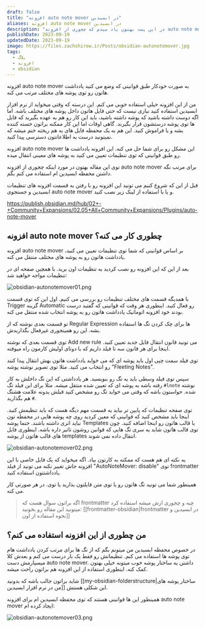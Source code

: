 ```yaml
---
draft: false
title: "افزونه auto note mover در ابسیدین"
aliases: افزونه auto note mover در ابسیدین
description: "در این پست بهتون یاد میدم که چجوری از افزونه auto note mover برای داشتن یک محفظه یادداشت های تمیز و مرتب استفاده کنید."
publishDate: 2023-09-19
updatedDate: 2023-09-19
image: https://files.zachshirow.ir/Posts/obsidian-autonotemover.jpg
tags:
  - بلاگ
  - افزونه
  - obsidian
---
```


افزونه auto note mover به صورت خودکار طبق قوانینی که وضع می کنید یادداشت هاتون رو توی پوشه های مختلف مرتب می کنه.

من از این افزونه خیلی استفاده خوبی می کنم. این درسته که وقتی میخواید از نرم افزار ابسیدین استفاده کنید نیازی نیست که حتی فایل هاتون داخل پوشه های مختلف باشه. اما اگه دوست داشته باشید که پوشه داشته باشید، باید این کار رو هم به عهده بگیرید که فایل ها توی پوشه درستشون قرار بگیرند. گاهی اوقات اما این کار ممکنه براتون خسته کننده بشه و یا فراموش کنید. این هم به یک محفظه فایل های به هم ریخته ختم میشه که نمیتونید درست به اطلاعاتتون دسترسی پیدا کنید.

افزونه auto note mover این مشکل رو برای شما حل می کنه. این افزونه یادداشت ها رو طبق قوانینی که توی تنظیمات تعیین می کنید به پوشه های معینی انتقال میده. 

توی این مقاله بهتون در مورد اینکه چجوری از افزونه auto note mover برای مرتب نگه داشتن محفظه ابسیدین ام استفاده می کنم بگم. 

قبل از این که شروع کنیم می تونید این افزونه رو با رفتن به قسمت افزونه های تنظیمات ابسیدین و جستجوی auto note mover و یا با استفاده از لینک زیر نصب کنید. 

https://publish.obsidian.md/hub/02+-+Community+Expansions/02.05+All+Community+Expansions/Plugins/auto-note-mover

## افزونه auto note mover چطوری کار می کنه؟ 

افزونه auto note mover بر اساس قوانینی که شما توی تنظیمات تعیین می کنید، یادداشت هاتون رو به پوشه های مختلف منتقل می کنه. 

بعد از این که این افزونه رو نصب کردید به تنظیمات اون برید. با همچین صفحه ای در تنظیمات مواجه خواهید شد: 

![obsidian-autonotemover01.png](https://files.zachshirow.ir/Posts/obsidian-autonotemover01.png)

با همدیگه قسمت های مختلف تنظیمات رو بررسی می کنیم. اول این که توی قسمت Trigger گزینه Automatic رو فعال کنید. اینطوری هر وقت که قوانینی که گفتید درست بودند خود افزونه اتوماتیک یادداشت هاتون رو به پوشه انتخاب شده منتقل می کنه. 

تو قسمت بعدی نوشته که از Regular Expression ها برای چک کردن تگ ها استفاده بشه. این رو همینجوری غیرفعال بگذاریدش. 

توی قسمت بعدی که نوشته Add new rule می تونید قانون انتقال فایل جدید تعیین کنید. اینجا برای هر قانون سه تا فیلد داریم که با دوتای اولیش کارمون راه میوفته. 

توی فیلد سمت چپی اول باید پوشه ای که می خواید یادداشت هاتون بهش انتقال پیدا کنند رو انتخاب می کنید. مثلا توی تصویر نوشته پوشه "Fleeting Notes". 

سپس توی فیلد وسطی باید یه تگ رو بنویسید. هر یادداشتی که این تگ داخلش به کار رفته باشه به پوشه ای که تعیین شده منتقل میشه. مثلا برای این فیلد تگ `#lnote` نوشته شده. حواستون باشه که وقتی می خواید تگ رو مشخص کنید قبلش یدونه علامت هشتگ `#` هم بگذارید.

توی صفحه تنظیمات که پایین تر بیاید یه قسمت مهم دیگه هست که باید تنظیمش کنید. اینجا باید مشخص کنید که قوانینی که معین کردید روی چه پوشه هایی در محفظه تون نباید اثری داشته باشند. حتما پوشه Templates یا قالب هاتون رو اینجا اضافه کنید. چون توی قالب هاتون شاید یه سری تگ هایی که قوانین روشون تاثیر داره باشه. اینطوری فایل های قالب هاتون از پوشه templates انتقال داده نمی شوند. 

![obsidian-autonotemover02.png](https://files.zachshirow.ir/Posts/obsidian-autonotemover02.png)

یه نکته ای هم هست که ممکنه به کارتون بیاد. اگه میخواید که یک فایل خاصی با این افزونه جاش تغییر نکنه می تونید از فیلد "AutoNoteMover: disable" توی frontmatter یادداشتتون استفاده کنید. 

همینطور شما می تونید تگ هاتون رو یا توی متن فایلتون بذارید یا توی. در هر صورتی کار می کنه. 

> اگه براتون سوال هست که frontmatter چیه و چجوری ازش میشه استفاده کرد میتونید این مقاله رو بخونید: [[frontmatter-obsidian|frontmatter در ابسیدین و نحوه استفاده از اون]]

## من چطوری از این افزونه استفاده می کنم؟

در خصوص محفظه ابسیدین من میتونم بگم که از تگ ها برای مرتب کردن یادداشت هام توی پوشه ها استفاده می کنم. تنظیماتش رو فقط یک بار درست می کنم و بعدش کلا میسپارمش دست auto note mover. داشتن یه ساختار پوشه خوب میتونه خیلی بهتون کمک کنه. اینطوری استفاده از این افزونه هم براتون راحت میشه. 

شاید براتون جالب باشه که بدونید [[my-obsidian-folderstructure|ساختار پوشه های من در نرم افزار ابسیدین]] این شکلی هستش.

همینطور این ها قوانینی هستند که توی محفظه ابسیدین ام برای افزونه auto note mover ایجاد کرده ام: 

![obsidian-autonotemover03.png](https://files.zachshirow.ir/Posts/obsidian-autonotemover03.png)


